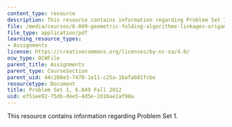 ```yaml
---
content_type: resource
description: This resource contains information regarding Problem Set 1.
file: /media/courses/6-849-geometric-folding-algorithms-linkages-origami-polyhedra-fall-2012/ef51ee9275dbdee54d5e2d16ae1af98a_MIT6_849F12_ps1.pdf
file_type: application/pdf
learning_resource_types:
- Assignments
license: https://creativecommons.org/licenses/by-nc-sa/4.0/
ocw_type: OCWFile
parent_title: Assignments
parent_type: CourseSection
parent_uid: 44c288e3-7478-1e11-c25a-1bafab81fcbe
resourcetype: Document
title: Problem Set 1, 6.849 Fall 2012
uid: ef51ee92-75db-dee5-4d5e-2d16ae1af98a
---
```

This resource contains information regarding Problem Set 1.